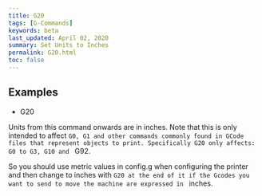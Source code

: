 ```yaml
---
title: G20
tags: [G-Commands] 
keywords: beta 
last_updated: April 02, 2020 
summary: Set Units to Inches 
permalink: G20.html
toc: false 
---
```



## Examples

* G20

Units from this command onwards are in inches. Note that this is only intended to affect ` G0, G1 and other commands commonly found in GCode files that represent objects to print. Specifically G20 only affects: G0 to G3, G10 and  ` G92.

So you should use metric values in config.g when configuring the printer and then change to inches with ` G20 at the end of it if the Gcodes you want to send to move the machine are expressed in  ` inches.

